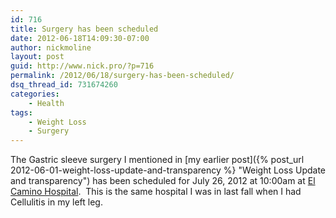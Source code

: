 ```yaml
---
id: 716
title: Surgery has been scheduled
date: 2012-06-18T14:09:30-07:00
author: nickmoline
layout: post
guid: http://www.nick.pro/?p=716
permalink: /2012/06/18/surgery-has-been-scheduled/
dsq_thread_id: 731674260
categories:
    - Health
tags:
    - Weight Loss
    - Surgery
---
```

The Gastric sleeve surgery I mentioned in [my earlier post]({% post_url 2012-06-01-weight-loss-update-and-transparency %} "Weight Loss Update and transparency") has been scheduled for July 26, 2012 at 10:00am at <a href="https://www.elcaminohospital.org/Locations" target="_blank">El Camino Hospital</a>.  This is the same hospital I was in last fall when I had Cellulitis in my left leg.